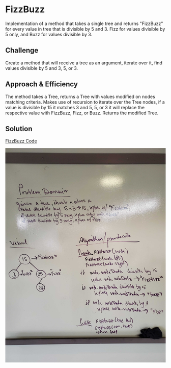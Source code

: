 
# FizzBuzz
Implementation of a method that takes a single tree and returns "FizzBuzz" for every value in tree that is divisible by 5 and 3. Fizz for values divisible by 5 only, and Buzz for values divisible by 3.

## Challenge
Create a method that will receive a tree as an argument, iterate over it, find values divisible by 5 and 3, 5, or 3.
## Approach & Efficiency
The method takes a Tree, returns a Tree with values modified on nodes matching criteria. Makes use of recursion to iterate over the Tree nodes, if a value is divisible by 15 it matches 3 and 5, 5, or 3 it will replace the respective value with FizzBuzz, Fizz, or Buzz. Returns the modified Tree.
## Solution
[FizzBuzz Code](/code401challenges/src/main/java/utilities/FizzBuzzTree.java)

![FizzBuzz WB](./assets/FizzBuzz.jpg)
